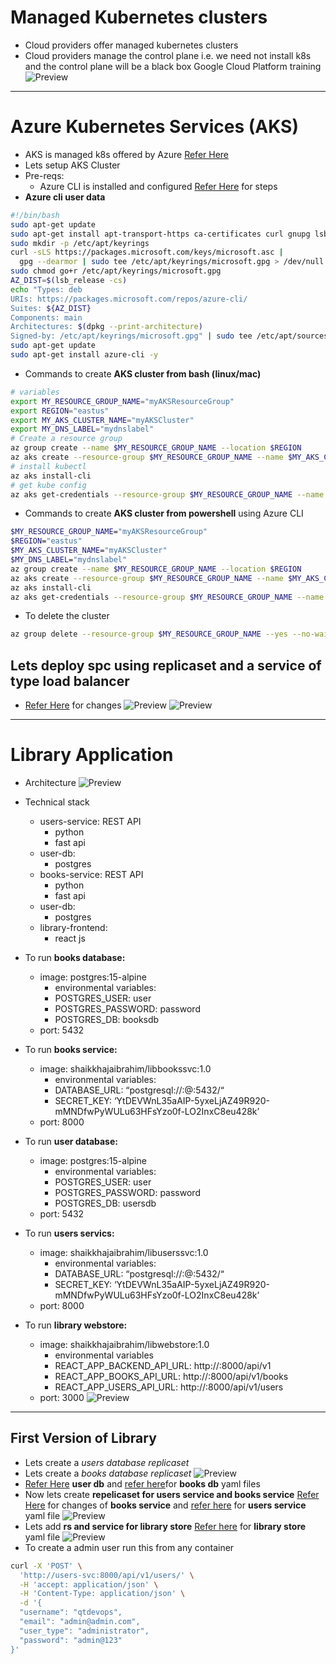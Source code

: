 # Managed Kubernetes clusters

* Cloud providers offer managed kubernetes clusters
* Cloud providers manage the control plane i.e. we need not install  k8s and the control plane will be a black box Google Cloud Platform training
![Preview](images/k8s22.png)

----

# Azure Kubernetes Services (AKS)

* AKS is managed k8s offered by Azure [Refer Here](https://learn.microsoft.com/en-us/azure/aks/what-is-aks)
* Lets setup AKS Cluster
* Pre-reqs:
  * Azure CLI is installed and configured
[Refer Here](https://learn.microsoft.com/en-us/azure/aks/learn/quick-kubernetes-deploy-cli) for steps
* **Azure cli user data**

```bash
#!/bin/bash
sudo apt-get update
sudo apt-get install apt-transport-https ca-certificates curl gnupg lsb-release -y
sudo mkdir -p /etc/apt/keyrings
curl -sLS https://packages.microsoft.com/keys/microsoft.asc |
  gpg --dearmor | sudo tee /etc/apt/keyrings/microsoft.gpg > /dev/null
sudo chmod go+r /etc/apt/keyrings/microsoft.gpg
AZ_DIST=$(lsb_release -cs)
echo "Types: deb
URIs: https://packages.microsoft.com/repos/azure-cli/
Suites: ${AZ_DIST}
Components: main
Architectures: $(dpkg --print-architecture)
Signed-by: /etc/apt/keyrings/microsoft.gpg" | sudo tee /etc/apt/sources.list.d/azure-cli.sources
sudo apt-get update
sudo apt-get install azure-cli -y
```

* Commands to create **AKS cluster from bash (linux/mac)**

```bash
# variables 
export MY_RESOURCE_GROUP_NAME="myAKSResourceGroup"
export REGION="eastus"
export MY_AKS_CLUSTER_NAME="myAKSCluster"
export MY_DNS_LABEL="mydnslabel"
# Create a resource group
az group create --name $MY_RESOURCE_GROUP_NAME --location $REGION
az aks create --resource-group $MY_RESOURCE_GROUP_NAME --name $MY_AKS_CLUSTER_NAME --node-count 1 --node-vm-size "Standard_B2ms" --generate-ssh-keys
# install kubectl
az aks install-cli 
# get kube config
az aks get-credentials --resource-group $MY_RESOURCE_GROUP_NAME --name $MY_AKS_CLUSTER_NAME
```

* Commands to create **AKS cluster from powershell** using Azure CLI

```bash
$MY_RESOURCE_GROUP_NAME="myAKSResourceGroup"
$REGION="eastus"
$MY_AKS_CLUSTER_NAME="myAKSCluster"
$MY_DNS_LABEL="mydnslabel"
az group create --name $MY_RESOURCE_GROUP_NAME --location $REGION
az aks create --resource-group $MY_RESOURCE_GROUP_NAME --name $MY_AKS_CLUSTER_NAME --node-count 1 --node-vm-size "Standard_B2ms" --generate-ssh-keys
az aks install-cli 
az aks get-credentials --resource-group $MY_RESOURCE_GROUP_NAME --name $MY_AKS_CLUSTER_NAME
```

* To delete the cluster

```bash
az group delete --resource-group $MY_RESOURCE_GROUP_NAME --yes --no-wait
```

## Lets deploy spc using replicaset and a service of type load balancer

* [Refer Here](https://github.com/rithwiksrivastav4/kubernetes/blob/main/java/spc/spc-svc-lb.yaml) for changes
![Preview](images/k8s23.png)
![Preview](images/k8s24.png)

----

# Library Application

* Architecture
![Preview](images/k8s25.png)
* Technical stack
  * users-service: REST API
    * python
    * fast api
  * user-db:
    * postgres
  * books-service: REST API
    * python
    * fast api
  * user-db:
    * postgres
  * library-frontend:
    * react js
* To run **books database:**
  * image: postgres:15-alpine
    * environmental variables:
    * POSTGRES_USER: user
    * POSTGRES_PASSWORD: password
    * POSTGRES_DB: booksdb
  * port: 5432

* To run **books service:**
  * image: shaikkhajaibrahim/libbookssvc:1.0
    * environmental variables:
    * DATABASE_URL: “postgresql://:@:5432/“
    * SECRET_KEY: ‘YtDEVWnL35aAIP-5yxeLjAZ49R920-mMNDfwPyWULu63HFsYzo0f-LO2InxC8eu428k’
  * port: 8000

* To run **user database:**
  * image: postgres:15-alpine
    * environmental variables:
    * POSTGRES_USER: user
    * POSTGRES_PASSWORD: password
    * POSTGRES_DB: usersdb
  * port: 5432

* To run **users servics:**
  * image: shaikkhajaibrahim/libuserssvc:1.0
    * environmental variables:
    * DATABASE_URL: “postgresql://:@:5432/“
    * SECRET_KEY: ‘YtDEVWnL35aAIP-5yxeLjAZ49R920-mMNDfwPyWULu63HFsYzo0f-LO2InxC8eu428k’
  * port: 8000

* To run **library webstore:**
  * image: shaikkhajaibrahim/libwebstore:1.0
    * environmental variables
    * REACT_APP_BACKEND_API_URL: http://:8000/api/v1
    * REACT_APP_BOOKS_API_URL: http://:8000/api/v1/books
    * REACT_APP_USERS_API_URL: http://:8000/api/v1/users
  * port: 3000
![Preview](images/k8s26.png)

----

## First Version of Library

* Lets create a *users database replicaset*
* Lets create a *books database replicaset*
![Preview](images/k8s27.png)
* [Refer Here](https://github.com/rithwiksrivastav4/kubernetes/commit/3f1d3e40bec55dbd68aabdbdeb04167dd2d36557) **user db** and [refer here](https://github.com/rithwiksrivastav4/kubernetes/commit/d880cd847e1ce21b40a4758ba0e2b8e344904e09)for **books db** yaml files
* Now lets create **repelicaset for users service and books service** [Refer Here](https://github.com/rithwiksrivastav4/kubernetes/commit/186a9bdd0bf0c225a3e6cad1aad1170f01e3e5fa) for changes of **books service** and [refer here](https://github.com/rithwiksrivastav4/kubernetes/commit/bf3df02bdbc6a1f3e62771bc29bc3a60890731b3) for **users service** yaml file
![Preview](images/k8s28.png)
* Lets add **rs and service for library store** [Refer here](https://github.com/rithwiksrivastav4/kubernetes/commit/25118d0aa51ac69088a368fe30e1e1ebfc1b0ad4) for **library store** yaml file
![Preview](images/k8s29.png)
* To create a admin user run this from any container

```bash
curl -X 'POST' \
  'http://users-svc:8000/api/v1/users/' \
  -H 'accept: application/json' \
  -H 'Content-Type: application/json' \
  -d '{
  "username": "qtdevops",
  "email": "admin@admin.com",
  "user_type": "administrator",
  "password": "admin@123"
}'
```
